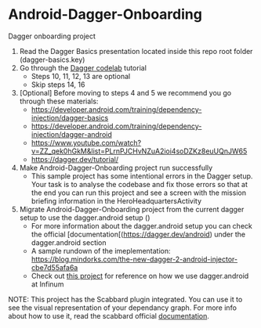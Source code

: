 # Android-Dagger-Onboarding
Dagger onboarding project

1. Read the Dagger Basics presentation located inside this repo root folder (dagger-basics.key)
2. Go through the [Dagger codelab]( https://codelabs.developers.google.com/codelabs/android-dagger/#0) tutorial
	* Steps 10, 11, 12, 13 are optional
	* Skip steps 14, 16
3. [Optional] Before moving to steps 4 and 5 we recommend you go through these materials:
	* https://developer.android.com/training/dependency-injection/dagger-basics
	* https://developer.android.com/training/dependency-injection/dagger-android
	* https://www.youtube.com/watch?v=ZZ_qek0hGkM&list=PLrnPJCHvNZuA2ioi4soDZKz8euUQnJW65
    * https://dagger.dev/tutorial/
4. Make Android-Dagger-Onboarding project run successfully
    * This sample project has some intentional errors in the Dagger setup. Your task is to analyse the codebase and fix those errors so that at the end you can run this project and see a screen with the mission briefing information in the HeroHeadquartersActivity
5. Migrate Android-Dagger-Onboarding project from the current dagger setup to use the dagger.android setup ()
    * For more information about the dagger.android setup you can check the official [documentation[(https://dagger.dev/android) under the dagger.android section
    * A sample rundown of the imeplementation: https://blog.mindorks.com/the-new-dagger-2-android-injector-cbe7d55afa6a
    * Check out [this project](https://github.com/infinum/Android-MvvM-Example) for reference on how we use dagger.android at Infinum

 NOTE: This project has the Scabbard plugin integrated. You can use it to see the visual representation of your dependancy graph.
 For more info about how to use it, read the scabbard official [documentation](https://arunkumar9t2.github.io/scabbard/).